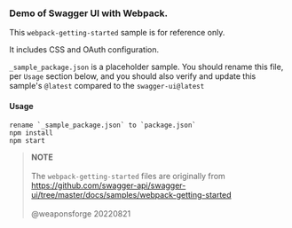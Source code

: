 
### Demo of Swagger UI with Webpack.

This `webpack-getting-started` sample is for reference only.

It includes CSS and OAuth configuration.

`_sample_package.json` is a placeholder sample. You should rename this file, per `Usage` section below, and you should also verify and update this sample's `@latest` compared to the `swagger-ui@latest`


#### Usage
    rename `_sample_package.json` to `package.json`
    npm install
    npm start

> **NOTE**<br><br>
> The `webpack-getting-started` files are originally from<br>
> https://github.com/swagger-api/swagger-ui/tree/master/docs/samples/webpack-getting-started<br><br>
> @weaponsforge
> 20220821
